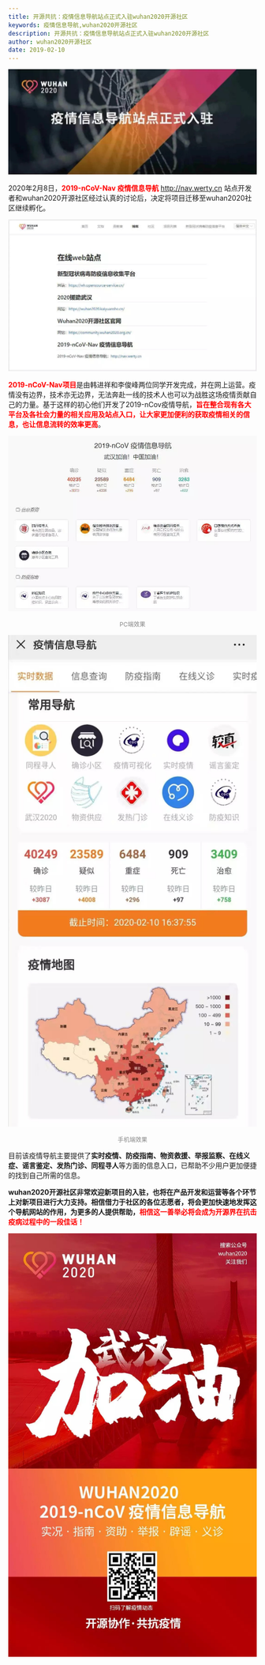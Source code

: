 ```yaml
---
title: 开源共抗：疫情信息导航站点正式入驻wuhan2020开源社区
keywords: 疫情信息导航,wuhan2020开源社区
description: 开源共抗：疫情信息导航站点正式入驻wuhan2020开源社区
author: wuhan2020开源社区
date: 2019-02-10
---
```


![](/images/blog/media/nav-project-introduced.webp)

2020年2月8日，<span style="color:red">**2019-nCoV-Nav 疫情信息导航**</span> http://nav.werty.cn 站点开发者和wuhan2020开源社区经过认真的讨论后，决定将项目迁移至wuhan2020社区继续孵化。

![](/images/blog/media/2019-nCoV-Nav.webp)

<span style="color:red">**2019-nCoV-Nav项目**</span>是由韩进祥和李俊峰两位同学开发完成，并在网上运营。疫情没有边界，技术亦无边界，无法奔赴一线的技术人也可以为战胜这场疫情贡献自己的力量。基于这样的初心他们开发了2019-nCov疫情导航，<span style="color:red">**旨在整合现有各大平台及各社会力量的相关应用及站点入口，让大家更加便利的获取疫情相关的信息，也让信息流转的效率更高**</span>。

![PC端效果](/images/blog/media/nav-project-pc.webp)

<p style="font-size: 12px;color: rgb(136, 136, 136); text-align: center;">PC端效果</p>

![手机端效果](/images/blog/media/nav-project-mobile.webp)

<p style="font-size: 12px;color: rgb(136, 136, 136); text-align: center;">手机端效果</p>

目前该疫情导航主要提供了**实时疫情、防疫指南、物资救援、举报监察、在线义症、谣言鉴定、发热门诊、同程寻人**等方面的信息入口，已帮助不少用户更加便捷的找到自己所需的信息。

**wuhan2020开源社区非常欢迎新项目的入驻，也将在产品开发和运营等各个环节上对新项目进行大力支持。相信借力于社区的各位志愿者，将会更加快速地发挥这个导航网站的作用，为更多的人提供帮助，**<span style="color:red">**相信这一善举必将会成为开源界在抗击疫病过程中的一段佳话！**</span>

![](/images/blog/media/2019-nCoV-Nav-poster.webp)